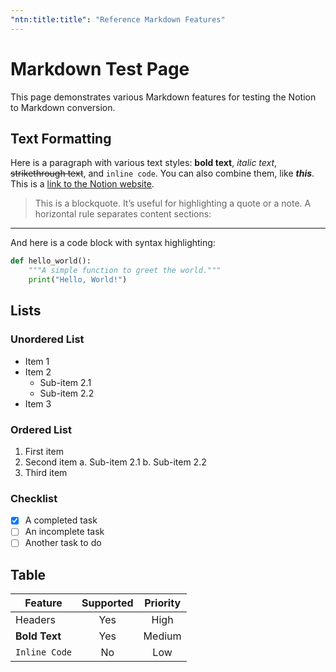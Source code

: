 ```yaml
---
"ntn:title:title": "Reference Markdown Features"
---
```

# Markdown Test Page
This page demonstrates various Markdown features for testing the Notion to Markdown conversion.
## Text Formatting
Here is a paragraph with various text styles: **bold text**, *italic text*, ~~strikethrough text~~, and `inline code`. You can also combine them, like ***this***.
This is a [link to the Notion website](https://www.notion.so/).
> This is a blockquote. It’s useful for highlighting a quote or a note.
A horizontal rule separates content sections:
---
And here is a code block with syntax highlighting:
```python
def hello_world():
    """A simple function to greet the world."""
    print("Hello, World!")
```
## Lists
### Unordered List
- Item 1
- Item 2
    - Sub-item 2.1
    - Sub-item 2.2
- Item 3
### Ordered List
1. First item
2. Second item
   a. Sub-item 2.1
   b. Sub-item 2.2
3. Third item
### Checklist
- [x] A completed task
- [ ] An incomplete task
- [ ] Another task to do
## Table
| Feature         | Supported | Priority |
| --------------- | :-------: | :------: |
| Headers         |    Yes    |   High   |
| **Bold Text**   |    Yes    |  Medium  |
| `Inline Code`   |    No     |   Low    |
